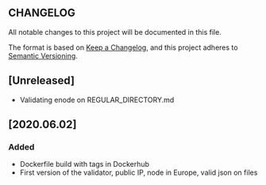 ## CHANGELOG

All notable changes to this project will be documented in this file.

The format is based on [Keep a Changelog](https://keepachangelog.com/en/1.0.0/),
and this project adheres to [Semantic Versioning](https://semver.org/spec/v2.0.0.html).

## [Unreleased]

- Validating enode on REGULAR_DIRECTORY.md

## [2020.06.02]

### Added

- Dockerfile build with tags in Dockerhub
- First version of the validator, public IP, node in Europe, valid json on files
